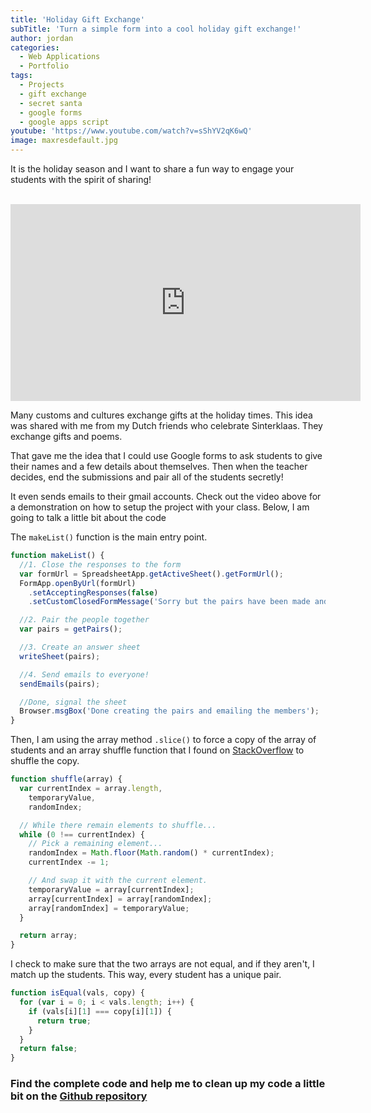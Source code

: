 ```yaml
---
title: 'Holiday Gift Exchange'
subTitle: 'Turn a simple form into a cool holiday gift exchange!'
author: jordan
categories:
  - Web Applications
  - Portfolio
tags:
  - Projects
  - gift exchange
  - secret santa
  - google forms
  - google apps script
youtube: 'https://www.youtube.com/watch?v=sShYV2qK6wQ'
image: maxresdefault.jpg
---
```


It is the holiday season and I want to share a fun way to engage your students with the spirit of sharing!

​<iframe width="560" height="315" src="https://www.youtube.com/embed/sShYV2qK6wQ" frameborder="0" allow="autoplay; encrypted-media" allowfullscreen></iframe>

Many customs and cultures exchange gifts at the holiday times. This idea was shared with me from my Dutch friends who celebrate Sinterklaas. They exchange gifts and poems.

That gave me the idea that I could use Google forms to ask students to give their names and a few details about themselves. Then when the teacher decides, end the submissions and pair all of the students secretly!

It even sends emails to their gmail accounts. Check out the video above for a demonstration on how to setup the project with your class. Below, I am going to talk a little bit about the code

The `makeList()` function is the main entry point.

```javascript
function makeList() {
  //1. Close the responses to the form
  var formUrl = SpreadsheetApp.getActiveSheet().getFormUrl();
  FormApp.openByUrl(formUrl)
    .setAcceptingResponses(false)
    .setCustomClosedFormMessage('Sorry but the pairs have been made and entry is closed!');

  //2. Pair the people together
  var pairs = getPairs();

  //3. Create an answer sheet
  writeSheet(pairs);

  //4. Send emails to everyone!
  sendEmails(pairs);

  //Done, signal the sheet
  Browser.msgBox('Done creating the pairs and emailing the members');
}
```

Then, I am using the array method `.slice()` to force a copy of the array of students and an array shuffle function that I found on [StackOverflow](https://stackoverflow.com) to shuffle the copy.

```javascript
function shuffle(array) {
  var currentIndex = array.length,
    temporaryValue,
    randomIndex;

  // While there remain elements to shuffle...
  while (0 !== currentIndex) {
    // Pick a remaining element...
    randomIndex = Math.floor(Math.random() * currentIndex);
    currentIndex -= 1;

    // And swap it with the current element.
    temporaryValue = array[currentIndex];
    array[currentIndex] = array[randomIndex];
    array[randomIndex] = temporaryValue;
  }

  return array;
}
```

I check to make sure that the two arrays are not equal, and if they aren't, I match up the students. This way, every student has a unique pair.

```javascript
function isEqual(vals, copy) {
  for (var i = 0; i < vals.length; i++) {
    if (vals[i][1] === copy[i][1]) {
      return true;
    }
  }
  return false;
}
```

### Find the complete code and help me to clean up my code a little bit on the [Github repository](https://github.com/rheajt/Holiday-Gift-Exchange)
